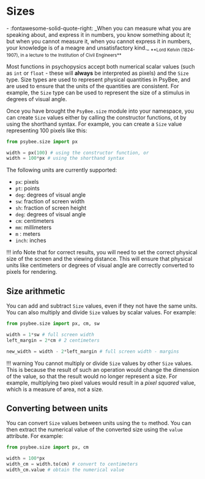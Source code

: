 # Sizes

<div class="grid cards" markdown>
- :fontawesome-solid-quote-right: _When you can measure what you are speaking about, and express it in numbers, you know something about it; but when you cannot measure it, when you cannot express it in numbers, your knowledge is of a meagre and unsatisfactory kind._  
<sub>**Lord Kelvin (1824-1907), in a lecture to the Institution of Civil Engineers**</sub>
</div>


Most functions in psychopysics accept both numerical scalar values (such as `int` or `float` - these will **always** be interpreted as pixels) and the `Size` type. Size types are used to represent physical quantities in PsyBee, and are used to ensure that the units of the quantities are consistent. For example, the `Size` type can be used to represent the size of a stimulus in degrees of visual angle.

Once you have brought the `PsyBee.size` module into your namespace, you can create `Size` values either by calling the constructor functions, ot by using the shorthand syntax. For example, you can create a `Size` value representing 100 pixels like this:

```python
from psybee.size import px

width = px(100) # using the constructor function, or
width = 100*px # using the shorthand syntax
```

The following units are currently supported:

- `px`: pixels
- `pt`: points
- `deg`: degrees of visual angle
- `sw`: fraction of screen width
- `sh`: fraction of screen height
- `deg`: degrees of visual angle
- `cm`: centimeters
- `mm`: millimeters
- `m` : meters
- `inch`: inches

!!! info
    Note that for correct results, you will need to set the correct physical size of the screen and the viewing distance. This will ensure that physical units like centimeters or degrees of visual angle are correctly converted to pixels for rendering.

## Size arithmetic

You can add and subtract `Size` values, even if they not have the same units. You can also multiply and divide `Size` values by scalar values. For example:

```python
from psybee.size import px, cm, sw

width = 1*sw # full screen width
left_margin = 2*cm # 2 centimeters

new_width = width - 2*left_margin # full screen width - margins
```

!!! warning
    You cannot multiply or divide `Size` values by other `Size` values. This is because the result of such an operation would change the dimension of the value, so that the result would no longer represent a size. For example, multiplying two pixel values would result in a *pixel squared* value, which is a measure of area, not a size. 

## Converting between units

You can convert `Size` values between units using the `to` method. You can then extract the numerical value of the converted size using the `value` attribute. For example:

```python
from psybee.size import px, cm

width = 100*px
width_cm = width.to(cm) # convert to centimeters
width_cm.value # obtain the numerical value
```

